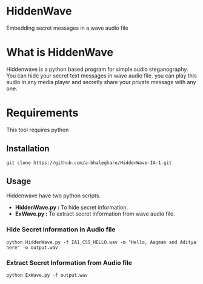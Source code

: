 # HiddenWave
Embedding secret messages in a wave audio file

# What is HiddenWave
Hiddenwave is a python based program for simple audio steganography. You can hide your secret text messages in wave audio file. you can play this audio in any media player and secretly share your private message with any one.

# Requirements
<p>This tool requires python</p>

## Installation

```
git clone https://github.com/a-bhaleghare/HiddenWave-IA-1.git
```
## Usage
<p>Hiddenwave have two python scripts. </p>
<ul>
<li><b>HiddenWave.py :</b> To hide secret information.</li>
<li><b>ExWave.py :</b> To extract secret information from wave audio file.</li>
</ul>

### Hide Secret Information in Audio file

```
python HiddenWave.py -f IA1_CSS_HELLO.wav -m "Hello, Aagman and Aditya here" -o output.wav
```
### Extract Secret Information from Audio file

```
python ExWave.py -f output.wav
```
